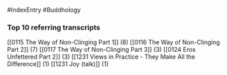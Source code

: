 #IndexEntry #Buddhology

### Top 10 referring transcripts
[[0115 The Way of Non-Clinging Part 1]] (8)
[[0116 The Way of Non-Clinging Part 2]] (7)
[[0117 The Way of Non-Clinging Part 3]] (3)
[[0124 Eros Unfettered Part 2]] (3)
[[1231 Views in Practice - They Make All the Difference]] (1)
[[1231 Joy (talk)]] (1)

